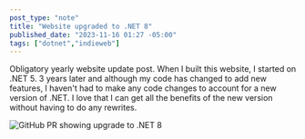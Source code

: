 ```yaml
---
post_type: "note" 
title: "Website upgraded to .NET 8"
published_date: "2023-11-16 01:27 -05:00"
tags: ["dotnet","indieweb"]
---
```


Obligatory yearly website update post. When I built this website, I started on .NET 5. 3 years later and although my code has changed to add new features, I haven't had to make any code changes to account for a new version of .NET. I love that I can get all the benefits of the new version without having to do any rewrites. 

![GitHub PR showing upgrade to .NET 8](/files/images/upgrade-dotnet-8.png)

